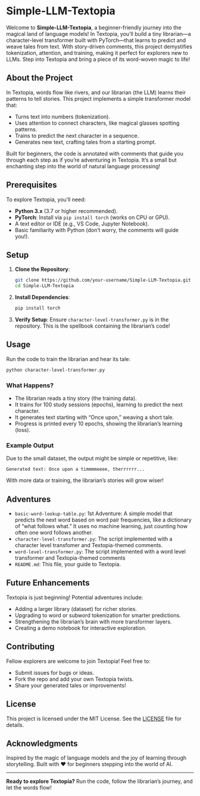 # Simple-LLM-Textopia

Welcome to **Simple-LLM-Textopia**, a beginner-friendly journey into the magical land of language models! In Textopia, you’ll build a tiny librarian—a character-level transformer built with PyTorch—that learns to predict and weave tales from text. With story-driven comments, this project demystifies tokenization, attention, and training, making it perfect for explorers new to LLMs. Step into Textopia and bring a piece of its word-woven magic to life!

## About the Project

In Textopia, words flow like rivers, and our librarian (the LLM) learns their patterns to tell stories. This project implements a simple transformer model that:
- Turns text into numbers (tokenization).
- Uses attention to connect characters, like magical glasses spotting patterns.
- Trains to predict the next character in a sequence.
- Generates new text, crafting tales from a starting prompt.

Built for beginners, the code is annotated with comments that guide you through each step as if you’re adventuring in Textopia. It’s a small but enchanting step into the world of natural language processing!

## Prerequisites

To explore Textopia, you’ll need:
- **Python 3.x** (3.7 or higher recommended).
- **PyTorch**: Install via `pip install torch` (works on CPU or GPU).
- A text editor or IDE (e.g., VS Code, Jupyter Notebook).
- Basic familiarity with Python (don’t worry, the comments will guide you!).

## Setup

1. **Clone the Repository**:
   ```bash
   git clone https://github.com/your-username/Simple-LLM-Textopia.git
   cd Simple-LLM-Textopia
   ```

2. **Install Dependencies**:
   ```bash
   pip install torch
   ```

3. **Verify Setup**:
   Ensure `character-level-transformer.py` is in the repository. This is the spellbook containing the librarian’s code!

## Usage

Run the code to train the librarian and hear its tale:
```bash
python character-level-transformer.py
```

### What Happens?
- The librarian reads a tiny story (the training data).
- It trains for 100 study sessions (epochs), learning to predict the next character.
- It generates text starting with “Once upon,” weaving a short tale.
- Progress is printed every 10 epochs, showing the librarian’s learning (loss).

### Example Output
Due to the small dataset, the output might be simple or repetitive, like:
```
Generated text: Once upon a timmmmeeee, therrrrrr...
```
With more data or training, the librarian’s stories will grow wiser!

## Adventures
- `basic-word-lookup-table.py`:  1st Adventure: A simple model that predicts the next word based on word pair frequencies, like a dictionary of “what follows what.” It uses no machine learning, just counting how often one word follows another.
- `character-level-transformer.py`: The script implemented with a character level transfomer and Textopia-themed comments.
- `word-level-transformer.py`: The  script implemented with a word level transformer and Textopia-themed comments 
- `README.md`: This file, your guide to Textopia.

## Future Enhancements

Textopia is just beginning! Potential adventures include:
- Adding a larger library (dataset) for richer stories.
- Upgrading to word or subword tokenization for smarter predictions.
- Strengthening the librarian’s brain with more transformer layers.
- Creating a demo notebook for interactive exploration.

## Contributing

Fellow explorers are welcome to join Textopia! Feel free to:
- Submit issues for bugs or ideas.
- Fork the repo and add your own Textopia twists.
- Share your generated tales or improvements!

## License

This project is licensed under the MIT License. See the [LICENSE](LICENSE) file for details.

## Acknowledgments

Inspired by the magic of language models and the joy of learning through storytelling. Built with ❤️ for beginners stepping into the world of AI.

---

**Ready to explore Textopia?** Run the code, follow the librarian’s journey, and let the words flow!

